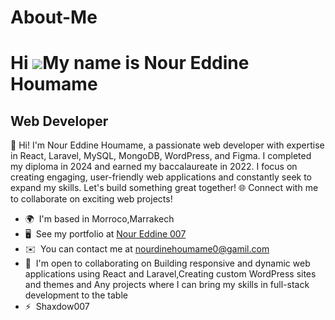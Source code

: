 # About-Me
Hi ![](https://user-images.githubusercontent.com/18350557/176309783-0785949b-9127-417c-8b55-ab5a4333674e.gif)My name is Nour Eddine Houmame
===========================================================================================================================================

Web Developer
-------------

👋 Hi! I'm Nour Eddine Houmame, a passionate web developer with expertise in React, Laravel, MySQL, MongoDB, WordPress, and Figma. I completed my diploma in 2024 and earned my baccalaureate in 2022. I focus on creating engaging, user-friendly web applications and constantly seek to expand my skills. Let's build something great together! 🌐 Connect with me to collaborate on exciting web projects!

*   🌍  I'm based in Morroco,Marrakech
*   🖥️  See my portfolio at [Nour Eddine 007](http://noureddinehm007.web.app/)
*   ✉️  You can contact me at [nourdinehoumame0@gamil.com](mailto:nourdinehoumame0@gamil.com)
*   🤝  I'm open to collaborating on Building responsive and dynamic web applications using React and Laravel,Creating custom WordPress sites and themes and Any projects where I can bring my skills in full-stack development to the table
*   ⚡  Shaxdow007
